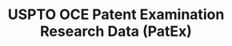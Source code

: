 ---
layout: default
bigquery: https://console.cloud.google.com/bigquery?p=patents-public-data&d=uspto_oce_pair&page=dataset
citation: 'Graham, S. Marco, A., and Miller, A. (2015). “The USPTO Patent Examination
  Research Dataset: A Window on the Process of Patent Examination.”'
contributors: Graham, S. Marco, A., Miller, A.
cost: None
description: The latest version of PatEx (referred to below as the 2020 release) contains
  detailed information on nearly 11.9 million publicly-viewable provisional and non-provisional
  patent applications to the USPTO and over 4.6 million Patent Cooperation Treaty
  (PCT) applications. It is based on data that OCE downloaded from the Patent Examination
  Data System (PEDS) in April, 2021. The PEDS data are sourced from Public PAIR. The
  first time that OCE used PEDS as the basis of PatEx was for the 2019 release. We
  took the PEDS data and organized it into the familiar PatEx data files, which are
  based on the organization of the Public PAIR portal. The data files include information
  on each application’s characteristics, prosecution history, continuation history,
  claims of foreign priority, patent term adjustment history, publication history,
  and correspondence address information.
documentation: 'For the 2019 and later releases, new technical documentation is available
  https://www.uspto.gov/sites/default/files/documents/PatEx-2019-Technical-Doc.pdf


  A document describing the 2014-2017 data sets is available and can be cited as:
  Graham, Stuart J.H. and Marco, Alan C. and Miller, Richard, The USPTO Patent Examination
  Research Dataset: A Window on the Process of Patent Examination (November 30, 2015).
  Available at SSRN: https://ssrn.com/abstract=2702637.'
last_edit: Mon, 04 Apr 2022 19:06:22 GMT
location: https://www.uspto.gov/ip-policy/economic-research/research-datasets/patent-examination-research-dataset-public-pair
maintained_by: EconomicsData@uspto.gov
related_publications: https://ssrn.com/abstract=29956744, https://ssrn.com/abstract=2702637
schema_fields: '[''invention_subject_matter'', ''parent_country_code'', ''examiner_id'',
  ''recorded_date'', ''correspondence_name_line_2'', ''continuation_type'', ''filing_date'',
  ''examiner_name_last'', ''examiner_name_first'', ''uspc_subclass'', ''atty_docket_number'',
  ''correspondence_postal_code'', ''inventor_country_code'', ''earliest_pgpub_number'',
  ''inventor_rank'', ''child_application_number'', ''confirm_number'', ''abandon_date'',
  ''correspondence_region_name'', ''correspondence_country_code'', ''event_description'',
  ''examiner_name_middle'', ''inventor_country_name'', ''inventor_address_type'',
  ''wipo_pub_date'', ''parent_application_number'', ''disposal_type'', ''invention_title'',
  ''inventor_region_code'', ''inventor_name_last'', ''application_type'', ''appl_status_code'',
  ''foreign_parent_id'', ''correspondence_street_line_2'', ''correspondence_name_line_1'',
  ''status_description'', ''small_entity_indicator'', ''correspondence_city'', ''patent_number'',
  ''file_location_date'', ''application_number_pair'', ''inventor_name_middle'', ''earliest_pgpub_date'',
  ''aia_first_to_file'', ''examiner_art_unit'', ''sequence_number'', ''customer_number'',
  ''correspondence_region_code'', ''parent_country'', ''inventor_name_first'', ''file_location'',
  ''uspc_class'', ''appl_status_date'', ''event_code'', ''correspondence_street_line_1'',
  ''wipo_pub_number'', ''patent_issue_date'', ''correspondence_country_name'', ''foreign_parent_date'',
  ''status_code'', ''application_number'', ''child_filing_date'', ''parent_filing_date'']'
shortname: patex
tags:
- patents
- legal
- history
terms_of_use: 'USPTO’s online databases are not designed or intended to be a source
  for bulk downloads of USPTO data when accessed through the website’s interfaces.
  Individuals, companies, IP addresses, or blocks of IP addresses who, in effect,
  deny or decrease service by generating unusually high numbers of database accesses
  (searches, pages, or hits), whether generated manually or in an automated fashion,
  may be denied access to USPTO servers without notice.


  Bulk data products may be separately obtained from the USPTO, either for free or
  at the cost of dissemination. For details, see information on Electronic Bulk Data
  Products: https://www.uspto.gov/learning-and-resources/electronic-bulk-data-products'
title: USPTO OCE Patent Examination Research Data (PatEx)
uuid: 4342caa7-23af-420c-b2f6-6088f133df6a
---